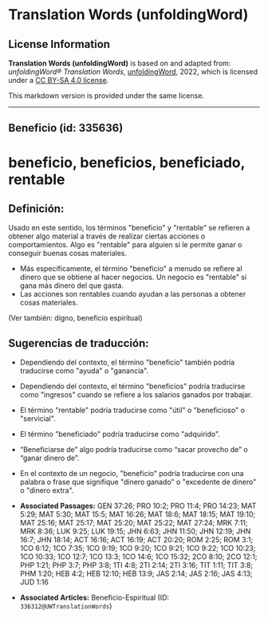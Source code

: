 # Translation Words (unfoldingWord)

## License Information

**Translation Words (unfoldingWord)** is based on and adapted from: _unfoldingWord® Translation Words_, [unfoldingWord](https://unfoldingword.org/utw), 2022, which is licensed under a [CC BY-SA 4.0 license](https://creativecommons.org/licenses/by-sa/4.0/legalcode.en).

This markdown version is provided under the same license.



--------------------------------

## Beneficio (id: 335636)

beneficio, beneficios, beneficiado, rentable
============================================

Definición:
-----------

Usado en este sentido, los términos "beneficio" y "rentable" se refieren a obtener algo material a través de realizar ciertas acciones o comportamientos. Algo es "rentable" para alguien si le permite ganar o conseguir buenas cosas materiales.

* Más específicamente, el término "beneficio" a menudo se refiere al dinero que se obtiene al hacer negocios. Un negocio es "rentable" si gana más dinero del que gasta.
* Las acciones son rentables cuando ayudan a las personas a obtener cosas materiales.

(Ver también: digno, beneficio espiritual)

Sugerencias de traducción:
--------------------------

* Dependiendo del contexto, el término "beneficio" también podría traducirse como "ayuda" o "ganancia".
* Dependiendo del contexto, el término "beneficios" podría traducirse como "ingresos" cuando se refiere a los salarios ganados por trabajar.
* El término "rentable" podría traducirse como "útil" o "beneficioso" o "servicial".
* El término "beneficiado" podría traducirse como "adquirido".
* “Beneficiarse de” algo podría traducirse como “sacar provecho de” o “ganar dinero de”.
* En el contexto de un negocio, "beneficio" podría traducirse con una palabra o frase que signifique "dinero ganado" o "excedente de dinero" o "dinero extra".

* **Associated Passages:** GEN 37:26; PRO 10:2; PRO 11:4; PRO 14:23; MAT 5:29; MAT 5:30; MAT 15:5; MAT 16:26; MAT 18:6; MAT 18:15; MAT 19:10; MAT 25:16; MAT 25:17; MAT 25:20; MAT 25:22; MAT 27:24; MRK 7:11; MRK 8:36; LUK 9:25; LUK 19:15; JHN 6:63; JHN 11:50; JHN 12:19; JHN 16:7; JHN 18:14; ACT 16:16; ACT 16:19; ACT 20:20; ROM 2:25; ROM 3:1; 1CO 6:12; 1CO 7:35; 1CO 9:19; 1CO 9:20; 1CO 9:21; 1CO 9:22; 1CO 10:23; 1CO 10:33; 1CO 12:7; 1CO 13:3; 1CO 14:6; 1CO 15:32; 2CO 8:10; 2CO 12:1; PHP 1:21; PHP 3:7; PHP 3:8; 1TI 4:8; 2TI 2:14; 2TI 3:16; TIT 1:11; TIT 3:8; PHM 1:20; HEB 4:2; HEB 12:10; HEB 13:9; JAS 2:14; JAS 2:16; JAS 4:13; JUD 1:16
* **Associated Articles:** Beneficio-Espiritual (ID: `336312@UWTranslationWords`)

